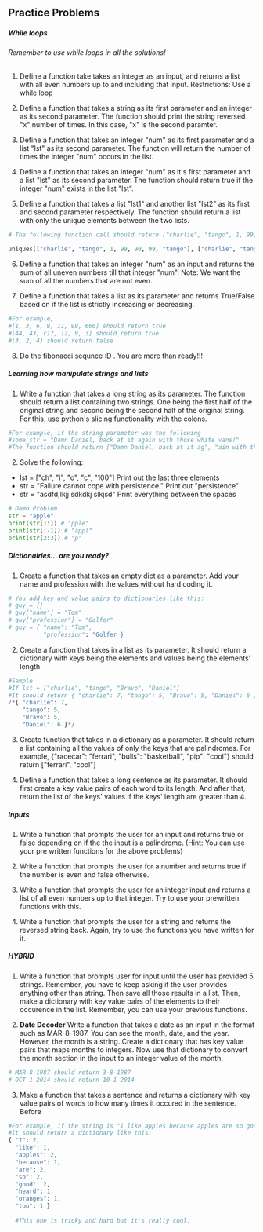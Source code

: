 ## Practice Problems

##### While loops
*Remember to use while loops in all the solutions!* <br><br>


1. Define a function take takes an integer as an input, and returns a list with all even numbers up to and including that input. Restrictions: Use a while loop

2. Define a function that takes a string as its first parameter and an integer as its second parameter. The function should print the string reversed "x" number of times. In this case, "x" is the second paramter. 

3. Define a function that takes an integer "num" as its first parameter and a list "lst" as its second parameter. The function will return the number of times the integer "num" occurs in the list. 

4. Define a function that takes an integer "num" as it's first parameter and a list "lst" as its second parameter. The function should return true if the integer "num" exists in the list "lst". 

5. Define a function that takes a list "lst1" and another list "lst2" as its first and second parameter respectively. The function should return a list with only the unique elements between the two lists. 

  ```python
  # The following function call should return ["charlie", "tango", 1, 99, 90, 47, "bears"]. Notice all of the elements in the final list are unique.
  
  uniques(["charlie", "tango", 1, 99, 90, 99, "tango"], ["charlie", "tango", 47, "bears"])
  ```

6. Define a function that takes an integer "num" as an input and returns the sum of all uneven numbers till that integer "num". Note: We want the sum of all the numbers that are not even. 

7. Define a function that takes a list as its parameter and returns True/False based on if the list is strictly increasing or decreasing. 

  ```python
  #For example, 
  #[1, 3, 6, 9, 11, 99, 666] should return true
  #[44, 43, r17, 12, 9, 3] should return true
  #[3, 2, 4] should return false
  ```
8. Do the fibonacci sequnce :D . You are more than ready!!!


##### Learning how manipulate strings and lists

1. Write a function that takes a long string as its parameter. The function should return a list containing two strings. One being the first half of the original string and second being the second half of the original string. For this, use python's slicing functionality with the colons. 
  ```python
  #For example, if the string parameter was the following
  #some_str = "Damn Daniel, back at it again with those white vans!"
  #The function should return ["Damn Daniel, back at it ag", "ain with those white vans!"]
  ```
2. Solve the following:
  * lst = ["ch", "i", "o", "c", "100"] Print out the last three elements
  * str = "Failure cannot cope with persistence." Print out "persistence"
  * str = "asdfd;lkjj sdkdkj slkjsd" Print everything between the spaces

```python
# Demo Problem
str = "apple"
print(str[1:]) # "pple"
print(str[:-1]) # "appl"
print(str[2:3]) # "p"
```

##### Dictionairies... are you ready? 

1. Create a function that takes an empty dict as a parameter. Add your name and profession with the values without hard coding it.
  ```python
  # You add key and value pairs to dictionaries like this:
  # guy = {}
  # guy["name"] = "Tom"
  # guy["profession"] = "Golfer"
  # guy = { "name": "Tom",
            "profession": "Golfer }
  ```

2. Create a function that takes in a list as its parameter. It should return a dictionary with keys being the elements and values being the elements' length. 
  ```python
  #Sample
  #If lst = ["charlie", "tango", "Bravo", "Daniel"]
  #It should return { "charlie": 7, "tango": 5, "Bravo": 5, "Daniel": 6 }
  /*{ "charlie": 7, 
      "tango": 5, 
      "Bravo": 5, 
      "Daniel": 6 }*/
  ```
  
3. Create function that takes in a dictionary as a parameter. It should return a list containing all the values of only the keys that are palindromes. For example, {"racecar": "ferrari", "bulls": "basketball", "pip": "cool"} should return ["ferrari", "cool"]

4. Define a function that takes a long sentence as its parameter. It should first create a key value pairs of each word to its length. And after that, return the list of the keys' values if the keys' length are greater than 4. 



##### Inputs 

1. Write a function that prompts the user for an input and returns true or false depending on if the the input is a palindrome. (Hint: You can use your pre written functions for the above problems)

2. Write a function that prompts the user for a number and returns true if the number is even and false otherwise. 

3. Write a function that prompts the user for an integer input and returns a list of all even numbers up to that integer. Try to use your prewritten functions with this. 

4. Write a function that prompts the user for a string and returns the reversed string back. Again, try to use the functions you have written for it. 

##### HYBRID

1. Write a function that prompts user for input until the user has provided 5 strings. Remember, you have to keep asking if the user provides anything other than string. Then save all those results in a list. Then, make a dictionary with key value pairs of the elements to their occurence in the list. Remember, you can use your previous functions. 

2. **Date Decoder** Write a function that takes a date as an input in the format such as MAR-8-1987. You can see the month, date, and the year. However, the month is a string. Create a dictionary that has key value pairs that maps months to integers. Now use that dictionary to convert the month section in the input to an integer value of the month. 
  ```python
  # MAR-8-1987 should return 3-8-1987
  # OCT-1-2014 should return 10-1-2014
  ```
3. Make a function that takes a sentence and returns a dictionary with key value pairs of words to how many times it occured in the sentence. Before 

  ```python
  #For example, if the string is "I like apples because apples are so good. I heard oranges are so good too."
  #It should return a dictionary like this:
  { "I": 2,
    "like": 1,
    "apples": 2,
    "because": 1,
    "are": 2,
    "so": 2,
    "good": 2,
    "heard": 1,
    "oranges": 1,
    "too": 1 }
    
    #This one is tricky and hard but it's really cool.
  ```




